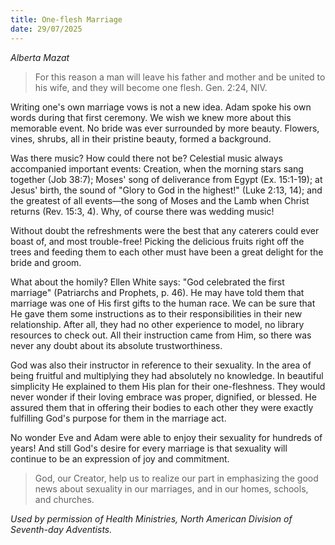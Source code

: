 ```yaml
---
title: One-flesh Marriage
date: 29/07/2025
---
```


_Alberta Mazat_

> <p></p>
> For this reason a man will leave his father and mother and be united to his wife, and they will become one flesh. Gen. 2:24, NIV.

Writing one's own marriage vows is not a new idea. Adam spoke his own words during that first ceremony. We wish we knew more about this memorable event. No bride was ever surrounded by more beauty. Flowers, vines, shrubs, all in their pristine beauty, formed a background.

Was there music? How could there not be? Celestial music always accompanied important events: Creation, when the morning stars sang together (Job 38:7); Moses' song of deliverance from Egypt (Ex. 15:1-19); at Jesus' birth, the sound of "Glory to God in the highest!" (Luke 2:13, 14); and the greatest of all events—the song of Moses and the Lamb when Christ returns (Rev. 15:3, 4). Why, of course there was wedding music!

Without doubt the refreshments were the best that any caterers could ever boast of, and most trouble-free! Picking the delicious fruits right off the trees and feeding them to each other must have been a great delight for the bride and groom.

What about the homily? Ellen White says: "God celebrated the first marriage" (Patriarchs and Prophets, p. 46). He may have told them that marriage was one of His first gifts to the human race. We can be sure that He gave them some instructions as to their responsibilities in their new relationship. After all, they had no other experience to model, no library resources to check out. All their instruction came from Him, so there was never any doubt about its absolute trustworthiness.

God was also their instructor in reference to their sexuality. In the area of being fruitful and multiplying they had absolutely no knowledge. In beautiful simplicity He explained to them His plan for their one-fleshness. They would never wonder if their loving embrace was proper, dignified, or blessed. He assured them that in offering their bodies to each other they were exactly fulfilling God's purpose for them in the marriage act.

No wonder Eve and Adam were able to enjoy their sexuality for hundreds of years! And still God's desire for every marriage is that sexuality will continue to be an expression of joy and commitment.

> <callout></callout>
> God, our Creator, help us to realize our part in emphasizing the good news about sexuality in our marriages, and in our homes, schools, and churches.

_Used by permission of Health Ministries, North American Division of Seventh-day Adventists._